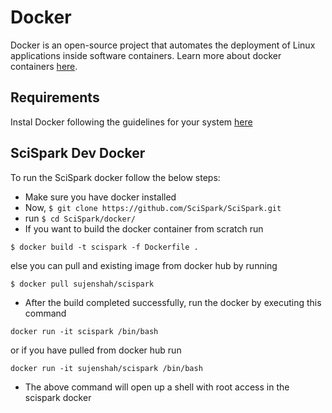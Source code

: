 <h1>Docker</h1>

Docker is an open-source project that automates the deployment of Linux applications inside software containers.
Learn more about docker containers [here](https://www.docker.com/).

<h2> Requirements </h2>

Instal Docker following the guidelines for your system [here](https://docs.docker.com/engine/installation/)

<h2> SciSpark Dev Docker </h2> 
To run the SciSpark docker follow the below steps: 

* Make sure you have docker installed
* Now, ```$ git clone https://github.com/SciSpark/SciSpark.git```
* run ```$ cd SciSpark/docker/```
* If you want to build the docker container from scratch run 

```$ docker build -t scispark -f Dockerfile .```

else you can pull and existing image from docker hub by running 

```$ docker pull sujenshah/scispark```

* After the build completed successfully, run the docker by executing this command 

```docker run -it scispark /bin/bash``` 

or if you have pulled from docker hub run 
   
```docker run -it sujenshah/scispark /bin/bash``` 
* The above command will open up a shell with root access in the scispark docker
